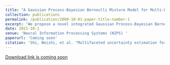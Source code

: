 ```yaml
---
title: "A Gaussian Process-Bayesian Bernoulli Mixture Model for Multi-Label Active Learning"
collection: publications
permalink: /publication/2009-10-01-paper-title-number-1
excerpt: 'We propose a novel integrated Gaussian Process-Bayesian Bernoulli Mixture model (GP-B2M) and a principled sampling function for multi-label classification active learning.  The proposed method could accurately quantify a data sample's overall contribution to a correlated label space and choose the most informative samples for cost-effective annotation.'
date: 2021-10-1
venue: 'Neural Information Processing Systems (NIPS) '
paperurl: 'Coming soon'
citation: 'Shi, Weishi, et al. "Multifaceted uncertainty estimation for label-efficient deep learning." Advances in Neural Information Processing Systems 33 (2021).'
---
```


[Download link is coming soon](https://scholar.google.com/citations?user=nAPZIPsAAAAJ&hl=en)

